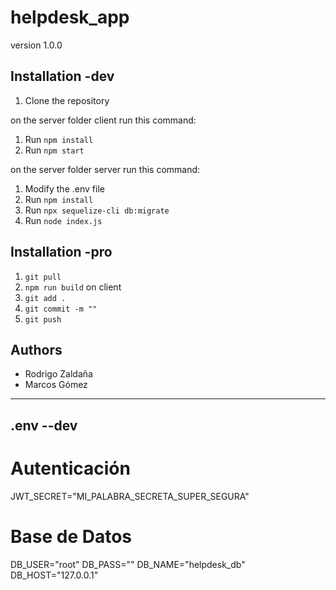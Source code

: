 # helpdesk_app

version 1.0.0

## Installation -dev

1. Clone the repository

on the server folder client run this command:
1. Run `npm install`
2. Run `npm start`

on the server folder server run this command:
1. Modify the .env file
2. Run `npm install`
3. Run `npx sequelize-cli db:migrate`
4. Run `node index.js`

## Installation -pro

1. `git pull`
2. `npm run build` on client
3. `git add .`
4. `git commit -m ""`
5. `git push`

## Authors

- Rodrigo Zaldaña
- Marcos Gómez
------------------------------------------------------------

## .env --dev
# Autenticación
JWT_SECRET="MI_PALABRA_SECRETA_SUPER_SEGURA"

# Base de Datos
DB_USER="root"
DB_PASS=""
DB_NAME="helpdesk_db"
DB_HOST="127.0.0.1"

